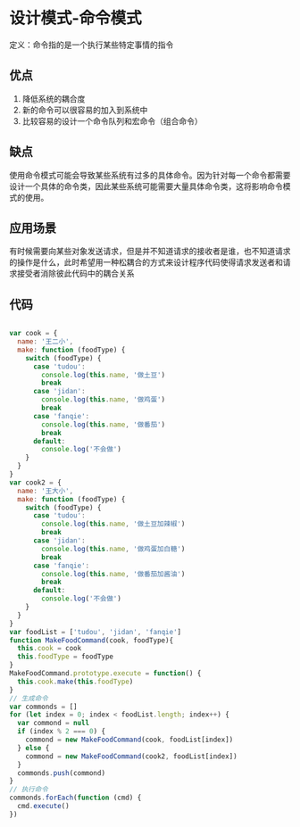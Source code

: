 # 设计模式-命令模式

定义：命令指的是一个执行某些特定事情的指令

## 优点

1. 降低系统的耦合度
2. 新的命令可以很容易的加入到系统中
3. 比较容易的设计一个命令队列和宏命令（组合命令）

## 缺点

使用命令模式可能会导致某些系统有过多的具体命令。因为针对每一个命令都需要设计一个具体的命令类，因此某些系统可能需要大量具体命令类，这将影响命令模式的使用。

## 应用场景

有时候需要向某些对象发送请求，但是并不知道请求的接收者是谁，也不知道请求的操作是什么，此时希望用一种松耦合的方式来设计程序代码使得请求发送者和请求接受者消除彼此代码中的耦合关系

## 代码

```js

var cook = {
  name: '王二小',
  make: function (foodType) {
    switch (foodType) {
      case 'tudou':
        console.log(this.name, '做土豆')
        break
      case 'jidan':
        console.log(this.name, '做鸡蛋')
        break
      case 'fanqie':
        console.log(this.name, '做番茄')
        break
      default:
        console.log('不会做')
    }
  }
}
var cook2 = {
  name: '王大小',
  make: function (foodType) {
    switch (foodType) {
      case 'tudou':
        console.log(this.name, '做土豆加辣椒')
        break
      case 'jidan':
        console.log(this.name, '做鸡蛋加白糖')
        break
      case 'fanqie':
        console.log(this.name, '做番茄加酱油')
        break
      default:
        console.log('不会做')
    }
  }
}
var foodList = ['tudou', 'jidan', 'fanqie']
function MakeFoodCommand(cook, foodType){
  this.cook = cook
  this.foodType = foodType
}
MakeFoodCommand.prototype.execute = function() {
  this.cook.make(this.foodType)
}
// 生成命令
var commonds = []
for (let index = 0; index < foodList.length; index++) {
  var commond = null
  if (index % 2 === 0) {
    commond = new MakeFoodCommand(cook, foodList[index])
  } else {
    commond = new MakeFoodCommand(cook2, foodList[index])
  }
  commonds.push(commond)
}
// 执行命令
commonds.forEach(function (cmd) {
  cmd.execute()
})

```
